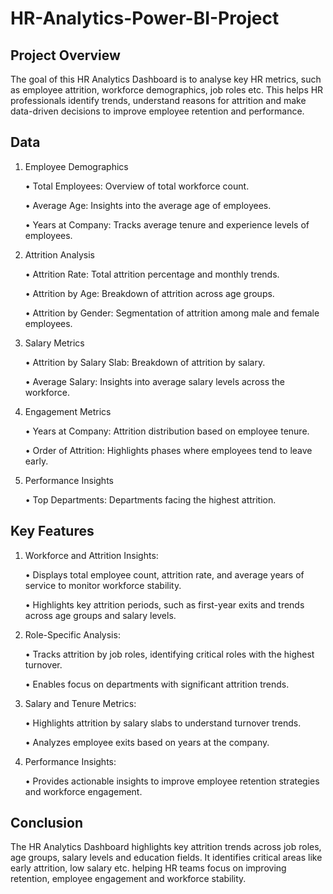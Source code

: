 # HR-Analytics-Power-BI-Project

## Project Overview
The goal of this HR Analytics Dashboard is to analyse key HR metrics, such as employee attrition, workforce demographics, job roles etc. This helps HR professionals identify trends, understand reasons for attrition and make data-driven decisions to improve employee retention and performance.

## Data

1.	Employee Demographics
   
     •	Total Employees: Overview of total workforce count.
     
     •	Average Age: Insights into the average age of employees.
     
     •	Years at Company: Tracks average tenure and experience levels of employees.

2.	Attrition Analysis
   
     •	Attrition Rate: Total attrition percentage and monthly trends.
     
     •	Attrition by Age: Breakdown of attrition across age groups.
     
     •	Attrition by Gender: Segmentation of attrition among male and female employees.

3.	Salary Metrics
   
     •	Attrition by Salary Slab: Breakdown of attrition by salary.
     
     •	Average Salary: Insights into average salary levels across the workforce.

4.	Engagement Metrics
   
     •	Years at Company: Attrition distribution based on employee tenure.
     
     •	Order of Attrition: Highlights  phases where employees tend to leave early.

5.	Performance Insights
      
     •	Top Departments: Departments facing the highest attrition.

  ## Key Features

1.  Workforce and Attrition Insights:
     
     •	Displays total employee count, attrition rate, and average years of service to monitor workforce stability.
     
     •	Highlights key attrition periods, such as first-year exits and trends across age groups and salary levels.

2.  Role-Specific Analysis:
   
     •	Tracks attrition by job roles, identifying critical roles with the highest turnover.
     
     •	Enables focus on departments with significant attrition trends.

3. Salary and Tenure Metrics:
     
     •	Highlights attrition by salary slabs to understand turnover trends.
     
     •	Analyzes employee exits based on years at the company.

4. Performance Insights:

      •	Provides actionable insights to improve employee retention strategies and workforce engagement.

     
  ## Conclusion

  
The HR Analytics Dashboard highlights key attrition trends across job roles, age groups, salary levels and education fields. It identifies critical areas like early attrition, low salary etc. helping HR teams focus on improving retention, employee engagement and workforce stability.


